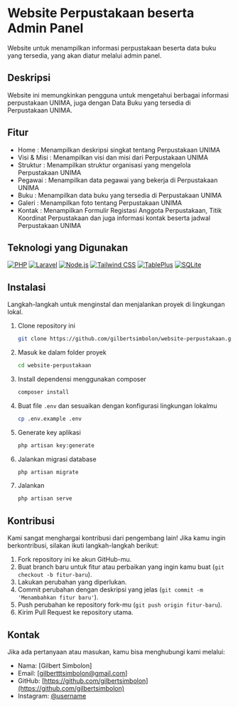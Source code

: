 # Website Perpustakaan beserta Admin Panel
Website untuk menampilkan informasi perpustakaan beserta data buku yang tersedia, yang akan diatur melalui admin panel.

## Deskripsi
Website ini memungkinkan pengguna untuk mengetahui berbagai informasi perpustakaan UNIMA, juga dengan Data Buku yang tersedia di Perpustakaan UNIMA.

## Fitur
- Home : Menampilkan deskripsi singkat tentang Perpustakaan UNIMA
- Visi & Misi : Menampilkan visi dan misi dari Perpustakaan UNIMA
- Struktur : Menampilkan struktur organisasi yang mengelola Perpustakaan UNIMA
- Pegawai : Menampilkan data pegawai yang bekerja di Perpustakaan UNIMA
- Buku : Menampilkan data buku yang tersedia di Perpustakaan UNIMA
- Galeri : Menampilkan foto tentang Perpustakaan UNIMA
- Kontak : Menampilkan Formulir Registasi Anggota Perpustakaan, Titik Koordinat Perpustakaan dan juga informasi kontak beserta jadwal Perpustakaan UNIMA

## Teknologi yang Digunakan

[![PHP](https://img.shields.io/badge/PHP-8.x-blue)](https://www.php.net/)
[![Laravel](https://img.shields.io/badge/Laravel-8.x-orange)](https://laravel.com/)
[![Node.js](https://img.shields.io/badge/Node.js-v16.x-green)](https://nodejs.org/)
[![Tailwind CSS](https://img.shields.io/badge/Tailwind%20CSS-v2.0-blue)](https://tailwindcss.com/)
[![TablePlus](https://img.shields.io/badge/TablePlus-v4.0-yellow)](https://tableplus.com/)
[![SQLite](https://img.shields.io/badge/SQLite-3.x-blue)](https://www.sqlite.org/)

## Instalasi
Langkah-langkah untuk menginstal dan menjalankan proyek di lingkungan lokal.

1. Clone repository ini
    ```bash
    git clone https://github.com/gilbertsimbolon/website-perpustakaan.git
    ```
2. Masuk ke dalam folder proyek
    ```bash
    cd website-perpustakaan
    ```
3. Install dependensi menggunakan composer
    ```bash
    composer install
    ```
4. Buat file `.env` dan sesuaikan dengan konfigurasi lingkungan lokalmu
    ```bash
    cp .env.example .env
    ```
5. Generate key aplikasi
    ```bash
    php artisan key:generate
    ```
6. Jalankan migrasi database
    ```bash
    php artisan migrate
    ```
7. Jalankan 
    ```bash
    php artisan serve
    ```

## Kontribusi

Kami sangat menghargai kontribusi dari pengembang lain! Jika kamu ingin berkontribusi, silakan ikuti langkah-langkah berikut:

1. Fork repository ini ke akun GitHub-mu.
2. Buat branch baru untuk fitur atau perbaikan yang ingin kamu buat (`git checkout -b fitur-baru`).
3. Lakukan perubahan yang diperlukan.
4. Commit perubahan dengan deskripsi yang jelas (`git commit -m 'Menambahkan fitur baru'`).
5. Push perubahan ke repository fork-mu (`git push origin fitur-baru`).
6. Kirim Pull Request ke repository utama.

## Kontak

Jika ada pertanyaan atau masukan, kamu bisa menghubungi kami melalui:

- Nama: [Gilbert Simbolon]
- Email: [gilbertttsimbolon@gmail.com]
- GitHub: [https://github.com/gilbertsimbolon](https://github.com/gilbertsimbolon)
- Instagram: [@username](https://instagram.com/username)